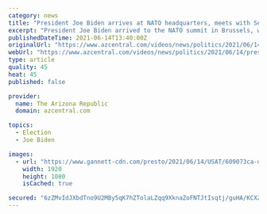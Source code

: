```yaml
---
category: news
title: "President Joe Biden arrives at NATO headquarters, meets with Secretary-General Stoltenberg"
excerpt: "President Joe Biden arrived to the NATO summit in Brussels, where he held a short bilateral meeting with NATO Secretary-General Jens Stoltenberg."
publishedDateTime: 2021-06-14T13:40:00Z
originalUrl: "https://www.azcentral.com/videos/news/politics/2021/06/14/president-joe-biden-talks-importance-nato/7682941002/"
webUrl: "https://www.azcentral.com/videos/news/politics/2021/06/14/president-joe-biden-talks-importance-nato/7682941002/"
type: article
quality: 45
heat: 45
published: false

provider:
  name: The Arizona Republic
  domain: azcentral.com

topics:
  - Election
  - Joe Biden

images:
  - url: "https://www.gannett-cdn.com/presto/2021/06/14/USAT/609073ca-de43-4c65-bcda-345eb543f498-VPC_BIDEN_ARRIVES_AT_NATO_DESK_THUMB.jpg?quality=10"
    width: 1920
    height: 1080
    isCached: true

secured: "6zZMvIdJXbdTno9U2MBy5qK7hZTolaLZqq9XknaZoFNTJtIsqtj/guHA/KCXZaWjQg73fxALHHhwlN2z4L7PEdUipjz2YmG8uvVsFiwudS6FmcdDuZK921S3cavM7LV+MEpZUH6TALcafFl8quY8DXS+KCyNFQcVyAcjx31IFTgom8Dfnr+gc+ygJjGXsE26z0hXV96vwCZuFoD/fcMslRCxGjxHXchMGI4tktzZjn2NA3XsAG9VadFAfQRmv1093THdhdq3g0fIEstkB5eNLaFuOCxPegAFKVPxYxRFd+T6OquybOIgbGxE6WdvAPW3eJgmZ31fAhAY2XlIs6bvjjimg5VBJBlQpDLMQS2bW9s=;yN0Kqwgc94YUFjD+OlD1EA=="
---
```


